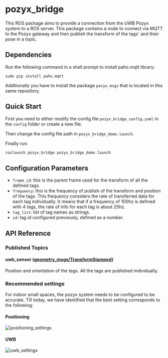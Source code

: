 # pozyx_bridge

This ROS package aims to provide a connection from the UWB Pozyx system to a ROS server. This package contains a node to connect via MQTT to the Pozyx gateway and then publish the transform of the tags' and their pose in a topic.

## Dependencies

Run the following command in a shell prompt to install paho.mqtt library:

````shell
sudo pip install paho.mqtt
````

Additionally you have to install the package `pozyx_msgs` that is located in this same repository.

## Quick Start

First you need to either modify the config file `pozyx_bridge_config.yaml` in the `config` folder or create a new file.

Then change the config file path in `pozyx_bridge_demo.launch`.

Finally run:

```` bash
roslaunch pozyx_bridge pozyx_bridge_demo.launch  
````

## Configuration Parameters

* `frame_id`: this is the parent frame used for the transform of all the defined tags.
* `frequency`: this is the frequency of publish of the transform and position of the tags. This frequency considers the rate of transferred data for each tag individually. It means that if a frequency of 100hz is defined with 4 tags, the rate of info for each tag is about 25hz.
* `tag_list`: list of tag names as strings.
* `id`: tag id configured previously, defined as a number.

## API Reference

### Published Topics

#### uwb_sensor ([geometry_msgs/TransformStamped](http://docs.ros.org/en/api/geometry_msgs/html/msg/TransformStamped.html))

Position and orientation of the tags. All the tags are published individually.

### Recommended settings

For indoor small spaces, the pozyx system needs to be configured to be accurate. Till today, we have identified that the best setting corresponds to the following:

#### Positioning

![positioning_settings](https://i.imgur.com/Ufd0NOF.png)

#### UWB

![uwb_settings](https://i.imgur.com/ZAuba7D.png)

<!-- ## Operation  
Configur information in pozyx_bridge/launch/config/pozyx_bridge_config.yaml  

tag_list: ["Your tag's name1","Your tag's name2"]  
<You tag's name1>：  
id: \<Your tagId check by Pozyx procol \>  
<You tag's name2>:    
id:  \<Your tagId check by Pozyx procol \> 

Published topic:  
/uwb_sensor  
/tf  

Node:  
/pozyx_bridge   -->

